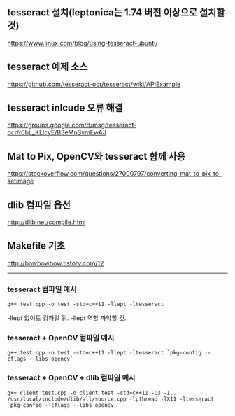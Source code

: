 ## tesseract 설치(leptonica는 1.74 버전 이상으로 설치할 것)

<https://www.linux.com/blog/using-tesseract-ubuntu>

## tesseract 예제 소스

<https://github.com/tesseract-ocr/tesseract/wiki/APIExample>

## tesseract inlcude 오류 해결

<https://groups.google.com/d/msg/tesseract-ocr/r6bL_KLlcyE/B3eMnSvmEwAJ>

## Mat to Pix, OpenCV와 tesseract 함께 사용

<https://stackoverflow.com/questions/27000797/converting-mat-to-pix-to-setimage>

## dlib 컴파일 옵션

<http://dlib.net/compile.html>

## Makefile 기초

<http://bowbowbow.tistory.com/12>

---

### tesseract 컴파일 예시

```
g++ test.cpp -o test -std=c++11 -llept -ltesseract
```

-llept 없이도 컴파일 됨. -llept 역할 파악할 것.

### tesseract + OpenCV 컴파일 예시

```
g++ test.cpp -o test -std=c++11 -llept -ltesseract `pkg-config --cflags --libs opencv`
```

### tesseract + OpenCV + dlib 컴파일 예시

```
g++ client_test.cpp -o client_test -std=c++11 -O3 -I.. /usr/local/include/dlib/all/source.cpp -lpthread -lX11 -ltesseract `pkg-config --cflags --libs opencv`
```
